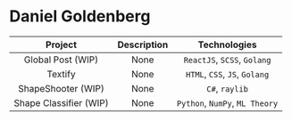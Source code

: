 # Daniel Goldenberg

| Project                | Description  | Technologies |
| :-----------:          | :----------: | :----------: |
| Global Post (WIP)      | None | `ReactJS`, `SCSS`, `Golang` |
| Textify                | None | `HTML`, `CSS`, `JS`, `Golang` |
| ShapeShooter (WIP)     | None | `C#`, `raylib` |
| Shape Classifier (WIP) | None | `Python`, `NumPy`, `ML Theory` |
